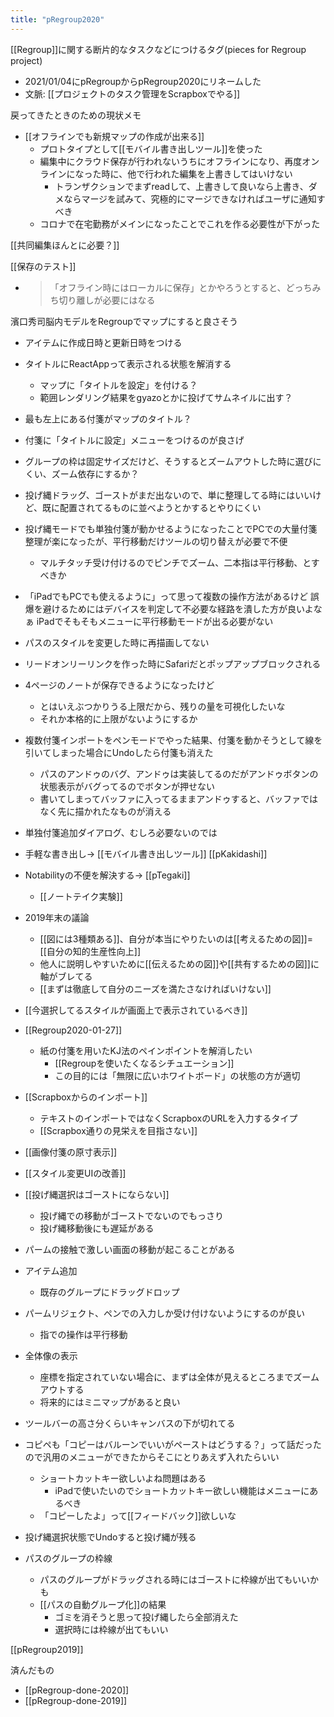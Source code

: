 ```yaml
---
title: "pRegroup2020"
---
```


[[Regroup]]に関する断片的なタスクなどにつけるタグ(pieces for Regroup project)
- 2021/01/04にpRegroupからpRegroup2020にリネームした
- 文脈: [[プロジェクトのタスク管理をScrapboxでやる]]

戻ってきたときのための現状メモ
- [[オフラインでも新規マップの作成が出来る]]
    - プロトタイプとして[[モバイル書き出しツール]]を使った
    - 編集中にクラウド保存が行われないうちにオフラインになり、再度オンラインになった時に、他で行われた編集を上書きしてはいけない
        - トランザクションでまずreadして、上書きして良いなら上書き、ダメならマージを試みて、究極的にマージできなければユーザに通知すべき
    - コロナで在宅勤務がメインになったことでこれを作る必要性が下がった

[[共同編集ほんとに必要？]]

[[保存のテスト]]
- > 「オフライン時にはローカルに保存」とかやろうとすると、どっちみち切り離しが必要にはなる

濱口秀司脳内モデルをRegroupでマップにすると良さそう

- アイテムに作成日時と更新日時をつける

- タイトルにReactAppって表示される状態を解消する
    - マップに「タイトルを設定」を付ける？
    - 範囲レンダリング結果をgyazoとかに投げてサムネイルに出す？
- 最も左上にある付箋がマップのタイトル？
- 付箋に「タイトルに設定」メニューをつけるのが良さげ

- グループの枠は固定サイズだけど、そうするとズームアウトした時に選びにくい、ズーム依存にするか？

- 投げ縄ドラッグ、ゴーストがまだ出ないので、単に整理してる時にはいいけど、既に配置されてるものに並べようとかするとやりにくい

- 投げ縄モードでも単独付箋が動かせるようになったことでPCでの大量付箋整理が楽になったが、平行移動だけツールの切り替えが必要で不便
    - マルチタッチ受け付けるのでピンチでズーム、二本指は平行移動、とすべきか

- 「iPadでもPCでも使えるように」って思って複数の操作方法があるけど 誤爆を避けるためにはデバイスを判定して不必要な経路を潰した方が良いよなぁ iPadでそもそもメニューに平行移動モードが出る必要がない

- パスのスタイルを変更した時に再描画してない

- リードオンリーリンクを作った時にSafariだとポップアップブロックされる

- 4ページのノートが保存できるようになったけど
    - とはいえぶつかりうる上限だから、残りの量を可視化したいな
    - それか本格的に上限がないようにするか

- 複数付箋インポートをペンモードでやった結果、付箋を動かそうとして線を引いてしまった場合にUndoしたら付箋も消えた
    - パスのアンドゥのバグ、アンドゥは実装してるのだがアンドゥボタンの状態表示がバグってるのでボタンが押せない
    - 書いてしまってバッファに入ってるままアンドゥすると、バッファではなく先に描かれたなものが消える


- 単独付箋追加ダイアログ、むしろ必要ないのでは


- 手軽な書き出し→ [[モバイル書き出しツール]] [[pKakidashi]]
- Notabilityの不便を解決する→ [[pTegaki]]
    - [[ノートテイク実験]]

- 2019年末の議論
    - [[図には3種類ある]]、自分が本当にやりたいのは[[考えるための図]]=[[自分の知的生産性向上]]
    - 他人に説明しやすいために[[伝えるための図]]や[[共有するための図]]に軸がブレてる
    - [[まずは徹底して自分のニーズを満たさなければいけない]]

- [[今選択してるスタイルが画面上で表示されているべき]]

- [[Regroup2020-01-27]]
    - 紙の付箋を用いたKJ法のペインポイントを解消したい
        - [[Regroupを使いたくなるシチュエーション]]
        - この目的には「無限に広いホワイトボード」の状態の方が適切


- [[Scrapboxからのインポート]]
    - テキストのインポートではなくScrapboxのURLを入力するタイプ
    - [[Scrapbox通りの見栄えを目指さない]]

- [[画像付箋の原寸表示]]

- [[スタイル変更UIの改善]]

- [[投げ縄選択はゴーストにならない]]
    - 投げ縄での移動がゴーストでないのでもっさり
    - 投げ縄移動後にも遅延がある

- パームの接触で激しい画面の移動が起こることがある
- アイテム追加
    - 既存のグループにドラッグドロップ

- パームリジェクト、ペンでの入力しか受け付けないようにするのが良い
    - 指での操作は平行移動

- 全体像の表示
    - 座標を指定されていない場合に、まずは全体が見えるところまでズームアウトする
    - 将来的にはミニマップがあると良い

- ツールバーの高さ分くらいキャンバスの下が切れてる

- コピペも「コピーはバルーンでいいがペーストはどうする？」って話だったので汎用のメニューができたからそこにとりあえず入れたらいい
    - ショートカットキー欲しいよね問題はある
        - iPadで使いたいのでショートカットキー欲しい機能はメニューにあるべき
    - 「コピーしたよ」って[[フィードバック]]欲しいな


- 投げ縄選択状態でUndoすると投げ縄が残る

- パスのグループの枠線
    - パスのグループがドラッグされる時にはゴーストに枠線が出てもいいかも
    - [[パスの自動グループ化]]の結果
        - ゴミを消そうと思って投げ縄したら全部消えた
        - 選択時には枠線が出てもいい




[[pRegroup2019]]

済んだもの
- [[pRegroup-done-2020]]
- [[pRegroup-done-2019]]
